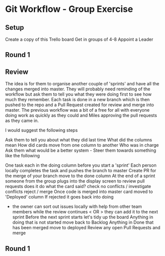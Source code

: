 # Git Workflow - Group Exercise

## Setup
Create a copy of this Trello board
Get in groups of 4-8
Appoint a Leader

## Round 1


## Review
The idea is for them to organise another couple of 'sprints' and have all the changes merged into master. They will probably need reminding of the workflow but ask them to tell you what they were doing first to see how much they remember.  Each task is done in a new branch which is then pushed to the repo and a Pull Request created for review and merge into master. The previous workflow was a bit of a free for all with everyone doing work as quickly as they could and Miles approving the pull requests as they came in.

I would suggest the following steps

Ask them to tell you about what they did last time
What did the columns mean
How did cards move from one column to another
Who was in charge
Ask them what would be a better system - Steer them towards something like the following

One task each in the doing column before you start a 'sprint'
Each person locally completes the task and pushes the branch to master
Create PR for the merge of your branch move to the done column
At the end of a sprint someone from the group plugs into the display screen to review pull requests
does it do what the card said?
check no conflicts / investigate conflicts
reject / merge
Once code is merged into master card moved to 'Deployed' column
If rejected it goes back into doing
- the owner can sort out issues locally with help from other team members while the review continues < OR > they can add it to the next sprint
Before the next sprint starts let's tidy up the board
Anything in doing that is not started move back to Backlog
Anything in Done that has been merged move to deployed
Review any open Pull Requests and merge

## Round 1
